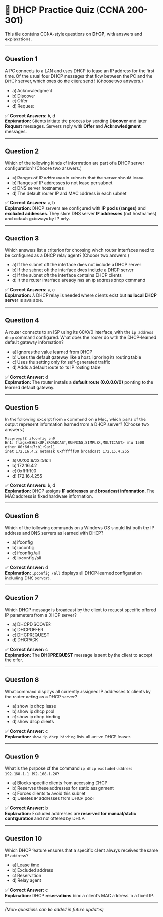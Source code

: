# 📝 DHCP Practice Quiz (CCNA 200-301)

This file contains CCNA-style questions on **DHCP**, with answers and explanations.

---

## **Question 1**
A PC connects to a LAN and uses DHCP to lease an IP address for the first time. Of the usual four DHCP messages that flow between the PC and the DHCP server, which ones do the client send? (Choose two answers.)

- a) Acknowledgment
- b) Discover
- c) Offer
- d) Request

✅ **Correct Answers:** b, d  
**Explanation:** Clients initiate the process by sending **Discover** and later **Request** messages. Servers reply with **Offer** and **Acknowledgment** messages.

---

## **Question 2**
Which of the following kinds of information are part of a DHCP server configuration? (Choose two answers.)

- a) Ranges of IP addresses in subnets that the server should lease
- b) Ranges of IP addresses to not lease per subnet
- c) DNS server hostnames
- d) The default router IP and MAC address in each subnet

✅ **Correct Answers:** a, b  
**Explanation:** DHCP servers are configured with **IP pools (ranges)** and **excluded addresses**. They store DNS server **IP addresses** (not hostnames) and default gateways by IP only.

---

## **Question 3**
Which answers list a criterion for choosing which router interfaces need to be configured as a DHCP relay agent? (Choose two answers.)

- a) If the subnet off the interface does not include a DHCP server
- b) If the subnet off the interface does include a DHCP server
- c) If the subnet off the interface contains DHCP clients
- d) If the router interface already has an ip address dhcp command

✅ **Correct Answers:** a, c  
**Explanation:** A DHCP relay is needed where clients exist but **no local DHCP server** is available.

---

## **Question 4**
A router connects to an ISP using its G0/0/0 interface, with the `ip address dhcp` command configured. What does the router do with the DHCP-learned default gateway information?

- a) Ignores the value learned from DHCP
- b) Uses the default gateway like a host, ignoring its routing table
- c) Uses the setting only for self-generated traffic
- d) Adds a default route to its IP routing table

✅ **Correct Answer:** d  
**Explanation:** The router installs a **default route (0.0.0.0/0)** pointing to the learned default gateway.

---

## **Question 5**
In the following excerpt from a command on a Mac, which parts of the output represent information learned from a DHCP server? (Choose two answers.)

```
Macprompt$ ifconfig en0
En1: flags=8863<UP,BROADCAST,RUNNING,SIMPLEX,MULTICAST> mtu 1500
ether 00:6d:e7:b1:9a:11
inet 172.16.4.2 netmask 0xffffff00 broadcast 172.16.4.255
```
- a) 00:6d:e7:b1:9a:11
- b) 172.16.4.2
- c) 0xffffff00
- d) 172.16.4.255

✅ **Correct Answers:** b, d  
**Explanation:** DHCP assigns **IP addresses** and **broadcast information**. The MAC address is fixed hardware information.

---

## **Question 6**
Which of the following commands on a Windows OS should list both the IP address and DNS servers as learned with DHCP?

- a) ifconfig
- b) ipconfig
- c) ifconfig /all
- d) ipconfig /all

✅ **Correct Answer:** d  
**Explanation:** `ipconfig /all` displays all DHCP-learned configuration including DNS servers.

---

## **Question 7**
Which DHCP message is broadcast by the client to request specific offered IP parameters from a DHCP server?

- a) DHCPDISCOVER
- b) DHCPOFFER
- c) DHCPREQUEST
- d) DHCPACK

✅ **Correct Answer:** c  
**Explanation:** The **DHCPREQUEST** message is sent by the client to accept the offer.

---

## **Question 8**
What command displays all currently assigned IP addresses to clients by the router acting as a DHCP server?

- a) show ip dhcp lease
- b) show ip dhcp pool
- c) show ip dhcp binding
- d) show dhcp clients

✅ **Correct Answer:** c  
**Explanation:** `show ip dhcp binding` lists all active DHCP leases.

---

## **Question 9**
What is the purpose of the command `ip dhcp excluded-address 192.168.1.1 192.168.1.20`?

- a) Blocks specific clients from accessing DHCP
- b) Reserves these addresses for static assignment
- c) Forces clients to avoid this subnet
- d) Deletes IP addresses from DHCP pool

✅ **Correct Answer:** b  
**Explanation:** Excluded addresses are **reserved for manual/static configuration** and not offered by DHCP.

---

## **Question 10**
Which DHCP feature ensures that a specific client always receives the same IP address?

- a) Lease time
- b) Excluded address
- c) Reservation
- d) Relay agent

✅ **Correct Answer:** c  
**Explanation:** DHCP **reservations** bind a client’s MAC address to a fixed IP.

---

*(More questions can be added in future updates)*
